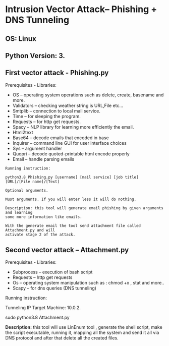 # Intrusion Vector Attack– Phishing + DNS Tunneling

## OS: Linux

## Python Version: 3.

## First vector attack - Phishing.py

Prerequisites - Libraries:

- OS – operating system operations such as delete, create, basename and more.
- Validators – checking weather string is URL,File etc...
- Smtplib – connection to local mail service.
- Time – for sleeping the program.
- Requests – for http get requests.
- Spacy – NLP library for learning more efficiently the email.
- Html2text
- Base64 – decode emails that encoded in base
- Inquirer – command line GUI for user interface choices
- Sys – argument handler
- Quopri – decode quoted-printable html encode properly
- Email – handle parsing emails

```
Running instruction:
```
```
python3.8 Phishing.py [username] [mail service] [job title] [URL]/[File name]/[Text]
```
```
Optional arguments.
```
```
Must arguments. If you will enter less it will do nothing.
```
```
Description: this tool will generate email phishing by given arguments and learning
some more information like emails.
```
```
With the generate email the tool send attachment file called Attachment.py and will
activate stage 2 of the attack.
```
## Second vector attack – Attachment.py

Prerequisites - Libraries:

- Subprocess – execution of bash script
- Requests – http get requests
- Os – operating system manipulation such as : chmod +x , stat and more..
- Scapy – for dns queries (DNS tunneling)

Running instruction:

Tunneling IP Target Machine: 10.0.2.

sudo python3.8 Attachment.py


**Description:** this tool will use LinEnum tool , generate the shell script, make the script
executable, running it, mapping all the system and send it all via DNS protocol and after that
delete all the created files.


